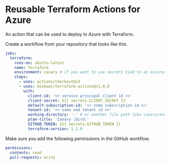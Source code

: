 # Reusable Terraform Actions for Azure

An action that can be used to deploy to Azure with Terraform.

Create a workflow from your repository that looks like this. 

``` yaml
jobs:
  terraform:
    runs-on: ubuntu-latest
    name: Terraform
    environment: canary # if you want to use secrets tied to an environment, define an environment in your repository (e.g. 'canary')
    steps:
      - uses: actions/checkout@v3
      - uses: boxboat/terraform-actions@v1.0.0
        with:
          client-id: '<< service principal client id >>'
          client-secret: ${{ secrets.CLIENT_SECRET }}
          default-subscription-id: '<< some subscription id >>'
          tenant-id: '<< some aad tenant id >>'
          working-directory: '.' # or another file path like canary/another-folder
          plan-title: 'Canary :bird:'
          GITHUB_TOKEN: ${{ secrets.GITHUB_TOKEN }}
          terraform-version: 1.1.9
```

Make sure you add the following permissions in the GitHub workflow.

``` yaml
permissions:
  contents: read
  pull-requests: write
```
      
